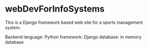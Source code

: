 # webDevForInfoSystems

This is a Django framework based web site for a sports management system.

Backend language: Python
framework: Django
database: in memory database